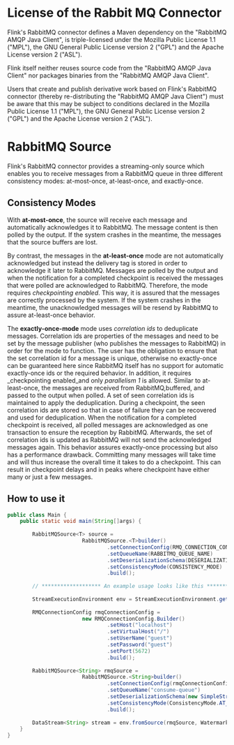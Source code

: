 # License of the Rabbit MQ Connector

Flink's RabbitMQ connector defines a Maven dependency on the
"RabbitMQ AMQP Java Client", is triple-licensed under the Mozilla Public License 1.1 ("MPL"),
the GNU General Public License version 2 ("GPL") and the Apache License version 2 ("ASL").

Flink itself neither reuses source code from the "RabbitMQ AMQP Java Client"
nor packages binaries from the "RabbitMQ AMQP Java Client".

Users that create and publish derivative work based on Flink's
RabbitMQ connector (thereby re-distributing the "RabbitMQ AMQP Java Client")
must be aware that this may be subject to conditions declared in the
Mozilla Public License 1.1 ("MPL"), the GNU General Public License version 2 ("GPL")
and the Apache License version 2 ("ASL").

# RabbitMQ Source

Flink's RabbitMQ connector provides a streaming-only source which enables you to receive messages
from a RabbitMQ queue in three different consistency modes: at-most-once, at-least-once, 
and exactly-once.

## Consistency Modes
With __at-most-once__, the source will receive each message and automatically acknowledges it to
RabbitMQ. The message content is then polled by the output. If the system crashes in the meantime,
the messages that the source buffers are lost.

By contrast, the messages in the __at-least-once__ mode are not automatically acknowledged but
instead the delivery tag is stored in order to acknowledge it later to RabbitMQ. Messages are polled
by the output and when the notification for a completed checkpoint is received the messages that were
polled are acknowledged to RabbitMQ. Therefore, the mode requires _checkpointing enabled_. This way,
it is assured that the messages are correctly processed by the system. If the system crashes in the
meantime, the unacknowledged messages will be resend by RabbitMQ to assure at-least-once behavior.

The __exactly-once-mode__ mode uses _correlation ids_ to deduplicate messages. Correlation ids are
properties of the messages and need to be set by the message publisher (who publishes the messages 
to RabbitMQ) in order for the mode to function. The user has the obligation to ensure that the set 
correlation id for a message is unique, otherwise no exactly-once can be guaranteed here since 
RabbitMQ itself has no support for automatic exactly-once ids or the required behavior. In addition,
it requires _checkpointing enabled_and only _parallelism 1_ is allowed. Similar to at-least-once, 
the messages are received from RabbitMQ,buffered, and passed to the output when polled. A set of 
seen correlation ids is maintained to apply the deduplication. During a checkpoint, the seen 
correlation ids are stored so that in case of failure they can be recovered and used for 
deduplication. When the notification for a completed checkpoint is received, all polled messages are
acknowledged as one transaction to ensure the reception by RabbitMQ. Afterwards, the set of 
correlation ids is updated as RabbitMQ will not send the acknowledged messages again. This behavior 
assures exactly-once processing but also has a performance drawback. Committing many messages will 
take time and will thus increase the overall time it takes to do a checkpoint. This can result in 
checkpoint delays and in peaks where checkpoint have either many or just a few messages.

## How to use it
```java
public class Main {
    public static void main(String[]args) {
            
        RabbitMQSource<T> source =
                        RabbitMQSource.<T>builder()
                                .setConnectionConfig(RMQ_CONNECTION_CONFIG)
                                .setQueueName(RABBITMQ_QUEUE_NAME)
                                .setDeserializationSchema(DESERIALIZATION_SCHEMA)
                                .setConsistencyMode(CONSISTENCY_MODE)
                                .build();
        
        // ******************* An example usage looks like this *******************
                
        StreamExecutionEnvironment env = StreamExecutionEnvironment.getExecutionEnvironment();
        
        RMQConnectionConfig rmqConnectionConfig =
                        new RMQConnectionConfig.Builder()
                                .setHost("localhost")
                                .setVirtualHost("/")
                                .setUserName("guest")
                                .setPassword("guest")
                                .setPort(5672)
                                .build();
                                
        RabbitMQSource<String> rmqSource =
                        RabbitMQSource.<String>builder()
                                .setConnectionConfig(rmqConnectionConfig)
                                .setQueueName("consume-queue")
                                .setDeserializationSchema(new SimpleStringSchema())
                                .setConsistencyMode(ConsistencyMode.AT_MOST_ONCE)
                                .build();
        
        DataStream<String> stream = env.fromSource(rmqSource, WatermarkStrategy.noWatermarks(), "RMQSource");
    }
}
```
